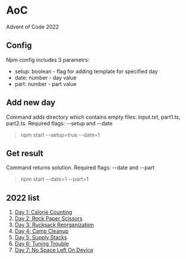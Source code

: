 # AoC
Advent of Code 2022

## Config
Npm config includes 3 parametrs: 
- setup: boolean - flag for adding template for specified day
- date: number - day value
- part: number - part value

## Add new day
Command adds directory which contains empty files: input.txt, part1.ts, part2.ts. Required flags: --setup and --date
> npm start --setup=true --date=1

## Get result
Command returns solution. Required flags: --date and --part
> npm start --date=1 --part=1

## 2022 list
1. [Day 1: Calorie Counting](https://github.com/Astya965/AoC/tree/main/src/day01)
2. [Day 2: Rock Paper Scissors](https://github.com/Astya965/AoC/tree/main/src/day02)
3. [Day 3: Rucksack Reorganization](https://github.com/Astya965/AoC/tree/main/src/day03)
4. [Day 4: Camp Cleanup](https://github.com/Astya965/AoC/tree/main/src/day04)
5. [Day 5: Supply Stacks](https://github.com/Astya965/AoC/tree/main/src/day05)
6. [Day 6: Tuning Trouble](https://github.com/Astya965/AoC/tree/main/src/day06)
7. [Day 7: No Space Left On Device](https://github.com/Astya965/AoC/tree/main/src/day07)